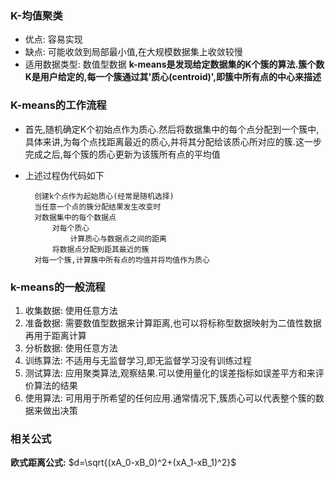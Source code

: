 ### K-均值聚类
- 优点: 容易实现
- 缺点: 可能收敛到局部最小值,在大规模数据集上收敛较慢
- 适用数据类型: 数值型数据
  **k-means是发现给定数据集的K个簇的算法.簇个数K是用户给定的,每一个簇通过其'质心(centroid)',即簇中所有点的中心来描述**
### K-means的工作流程
- 首先,随机确定K个初始点作为质心.然后将数据集中的每个点分配到一个簇中,具体来讲,为每个点找距离最近的质心,并将其分配给该质心所对应的簇.这一步完成之后,每个簇的质心更新为该簇所有点的平均值

- 上述过程伪代码如下

        创建k个点作为起始质心(经常是随机选择)
        当任意一个点的簇分配结果发生改变时
        对数据集中的每个数据点
            对每个质心
                计算质心与数据点之间的距离
            将数据点分配到距其最近的簇
        对每一个簇,计算簇中所有点的均值并将均值作为质心
### k-means的一般流程
1. 收集数据: 使用任意方法
2. 准备数据: 需要数值型数据来计算距离,也可以将标称型数据映射为二值性数据再用于距离计算
3. 分析数据: 使用任意方法
4. 训练算法: 不适用与无监督学习,即无监督学习没有训练过程
5. 测试算法: 应用聚类算法,观察结果.可以使用量化的误差指标如误差平方和来评价算法的结果
6. 使用算法: 可用用于所希望的任何应用.通常情况下,簇质心可以代表整个簇的数据来做出决策

### 相关公式
**欧式距离公式:** $d=\sqrt{(xA_0-xB_0)^2+(xA_1-xB_1)^2}$